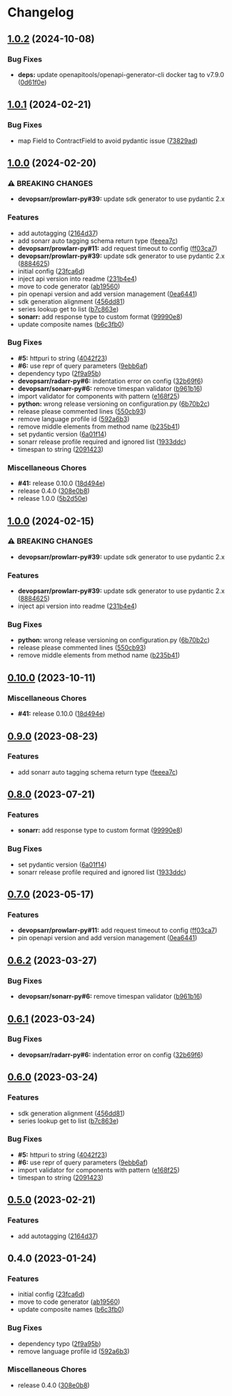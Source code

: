 # Changelog

## [1.0.2](https://github.com/devopsarr/sonarr-py/compare/v1.0.1...v1.0.2) (2024-10-08)


### Bug Fixes

* **deps:** update openapitools/openapi-generator-cli docker tag to v7.9.0 ([0d61f0e](https://github.com/devopsarr/sonarr-py/commit/0d61f0eedb41c66e5bd925ef50877f345f3271a3))

## [1.0.1](https://github.com/devopsarr/sonarr-py/compare/v1.0.0...v1.0.1) (2024-02-21)


### Bug Fixes

* map Field to ContractField to avoid pydantic issue ([73829ad](https://github.com/devopsarr/sonarr-py/commit/73829adcd102d9fdbb6fd10c719da33ee28cdfdb))

## [1.0.0](https://github.com/devopsarr/sonarr-py/compare/v1.0.0...v1.0.0) (2024-02-20)


### ⚠ BREAKING CHANGES

* **devopsarr/prowlarr-py#39:** update sdk generator to use pydantic 2.x

### Features

* add autotagging ([2164d37](https://github.com/devopsarr/sonarr-py/commit/2164d3798cbc25841b2272645caf20df881d8bcb))
* add sonarr auto tagging schema return type ([feeea7c](https://github.com/devopsarr/sonarr-py/commit/feeea7c43dcef2f2a0b3216b67de2d22dfed8f44))
* **devopsarr/prowlarr-py#11:** add request timeout to config ([ff03ca7](https://github.com/devopsarr/sonarr-py/commit/ff03ca7014593f5d53a2346c16106602e3213aa6))
* **devopsarr/prowlarr-py#39:** update sdk generator to use pydantic 2.x ([8884625](https://github.com/devopsarr/sonarr-py/commit/8884625e16f41709364cc1a181b13eaaba82db01))
* initial config ([23fca6d](https://github.com/devopsarr/sonarr-py/commit/23fca6d0fa7938969d8cf29c4eea644d78feee1b))
* inject api version into readme ([231b4e4](https://github.com/devopsarr/sonarr-py/commit/231b4e4febec0565cdc2290a7afe4d303ceed07a))
* move to code generator ([ab19560](https://github.com/devopsarr/sonarr-py/commit/ab195605852b04816dc03d5b7b1564abb9e1613f))
* pin openapi version and add version management ([0ea6441](https://github.com/devopsarr/sonarr-py/commit/0ea6441677bfcf51b0393fa61bb7dd173e9129f4))
* sdk generation alignment ([456dd81](https://github.com/devopsarr/sonarr-py/commit/456dd81ec9935886201efa9ca876b31db6fc5cc5))
* series lookup get to list ([b7c863e](https://github.com/devopsarr/sonarr-py/commit/b7c863e80d66e407fb98ad1557b7c97108618f28))
* **sonarr:** add response type to custom format ([99990e8](https://github.com/devopsarr/sonarr-py/commit/99990e8b215d1e03d3d715ce5fa1a001a586791b))
* update composite names ([b6c3fb0](https://github.com/devopsarr/sonarr-py/commit/b6c3fb0a81a51b9e42b6e2972f0e6049a225c097))


### Bug Fixes

* **#5:** httpuri to string ([4042f23](https://github.com/devopsarr/sonarr-py/commit/4042f237b3532aea2f75cdc1d7e3be4215d3f7b5))
* **#6:** use repr of query parameters ([9ebb6af](https://github.com/devopsarr/sonarr-py/commit/9ebb6afaae82678681e92f4ec89920ca0a561b8c))
* dependency typo ([2f9a95b](https://github.com/devopsarr/sonarr-py/commit/2f9a95ba8308aadbe3152be5038ee6a0ad06a94f))
* **devopsarr/radarr-py#6:** indentation error on config ([32b69f6](https://github.com/devopsarr/sonarr-py/commit/32b69f6819c24b19d1ff6c26fa6ab539676f9a6b))
* **devopsarr/sonarr-py#6:** remove timespan validator ([b961b16](https://github.com/devopsarr/sonarr-py/commit/b961b164f5dd5bda958db6b0102d439c09bb1dea))
* import validator for components with pattern ([e168f25](https://github.com/devopsarr/sonarr-py/commit/e168f2569b27c8c2bf333e931d9b4468d6aabcc3))
* **python:** wrong release versioning on configuration.py ([6b70b2c](https://github.com/devopsarr/sonarr-py/commit/6b70b2ccc69b14896ade9522166d49c75fc3bf01))
* release please commented lines ([550cb93](https://github.com/devopsarr/sonarr-py/commit/550cb93525935553f0627ae5e69dfaf229f191da))
* remove language profile id ([592a6b3](https://github.com/devopsarr/sonarr-py/commit/592a6b397967df120882ec83dd3317e5efeff0d5))
* remove middle elements from method name ([b235b41](https://github.com/devopsarr/sonarr-py/commit/b235b4140846448fea51cf17313f68153a276752))
* set pydantic version ([6a01f14](https://github.com/devopsarr/sonarr-py/commit/6a01f14a8a7db2d196395291dae6f9bdc605a626))
* sonarr release profile required and ignored list ([1933ddc](https://github.com/devopsarr/sonarr-py/commit/1933ddc8f727f8f35f643fd4886a7f034fcd6273))
* timespan to string ([2091423](https://github.com/devopsarr/sonarr-py/commit/20914237b8aaf2e971772e26edecf8c20893db9a))


### Miscellaneous Chores

* **#41:** release 0.10.0 ([18d494e](https://github.com/devopsarr/sonarr-py/commit/18d494ef2e8a8fb5108c83765943cab663c0ef70))
* release 0.4.0 ([308e0b8](https://github.com/devopsarr/sonarr-py/commit/308e0b81a95186d76bc7d540afdee201fc21a1bb))
* release 1.0.0 ([5b2d50e](https://github.com/devopsarr/sonarr-py/commit/5b2d50e16ff901b44dba60cbdf1da3f3792eaf6c))

## [1.0.0](https://github.com/devopsarr/sonarr-py/compare/v0.10.0...v1.0.0) (2024-02-15)


### ⚠ BREAKING CHANGES

* **devopsarr/prowlarr-py#39:** update sdk generator to use pydantic 2.x

### Features

* **devopsarr/prowlarr-py#39:** update sdk generator to use pydantic 2.x ([8884625](https://github.com/devopsarr/sonarr-py/commit/8884625e16f41709364cc1a181b13eaaba82db01))
* inject api version into readme ([231b4e4](https://github.com/devopsarr/sonarr-py/commit/231b4e4febec0565cdc2290a7afe4d303ceed07a))


### Bug Fixes

* **python:** wrong release versioning on configuration.py ([6b70b2c](https://github.com/devopsarr/sonarr-py/commit/6b70b2ccc69b14896ade9522166d49c75fc3bf01))
* release please commented lines ([550cb93](https://github.com/devopsarr/sonarr-py/commit/550cb93525935553f0627ae5e69dfaf229f191da))
* remove middle elements from method name ([b235b41](https://github.com/devopsarr/sonarr-py/commit/b235b4140846448fea51cf17313f68153a276752))

## [0.10.0](https://github.com/devopsarr/sonarr-py/compare/v0.9.0...v0.10.0) (2023-10-11)


### Miscellaneous Chores

* **#41:** release 0.10.0 ([18d494e](https://github.com/devopsarr/sonarr-py/commit/18d494ef2e8a8fb5108c83765943cab663c0ef70))

## [0.9.0](https://github.com/devopsarr/sonarr-py/compare/v0.8.0...v0.9.0) (2023-08-23)


### Features

* add sonarr auto tagging schema return type ([feeea7c](https://github.com/devopsarr/sonarr-py/commit/feeea7c43dcef2f2a0b3216b67de2d22dfed8f44))

## [0.8.0](https://github.com/devopsarr/sonarr-py/compare/v0.7.0...v0.8.0) (2023-07-21)


### Features

* **sonarr:** add response type to custom format ([99990e8](https://github.com/devopsarr/sonarr-py/commit/99990e8b215d1e03d3d715ce5fa1a001a586791b))


### Bug Fixes

* set pydantic version ([6a01f14](https://github.com/devopsarr/sonarr-py/commit/6a01f14a8a7db2d196395291dae6f9bdc605a626))
* sonarr release profile required and ignored list ([1933ddc](https://github.com/devopsarr/sonarr-py/commit/1933ddc8f727f8f35f643fd4886a7f034fcd6273))

## [0.7.0](https://github.com/devopsarr/sonarr-py/compare/v0.6.2...v0.7.0) (2023-05-17)


### Features

* **devopsarr/prowlarr-py#11:** add request timeout to config ([ff03ca7](https://github.com/devopsarr/sonarr-py/commit/ff03ca7014593f5d53a2346c16106602e3213aa6))
* pin openapi version and add version management ([0ea6441](https://github.com/devopsarr/sonarr-py/commit/0ea6441677bfcf51b0393fa61bb7dd173e9129f4))

## [0.6.2](https://github.com/devopsarr/sonarr-py/compare/v0.6.1...v0.6.2) (2023-03-27)


### Bug Fixes

* **devopsarr/sonarr-py#6:** remove timespan validator ([b961b16](https://github.com/devopsarr/sonarr-py/commit/b961b164f5dd5bda958db6b0102d439c09bb1dea))

## [0.6.1](https://github.com/devopsarr/sonarr-py/compare/v0.6.0...v0.6.1) (2023-03-24)


### Bug Fixes

* **devopsarr/radarr-py#6:** indentation error on config ([32b69f6](https://github.com/devopsarr/sonarr-py/commit/32b69f6819c24b19d1ff6c26fa6ab539676f9a6b))

## [0.6.0](https://github.com/devopsarr/sonarr-py/compare/v0.5.0...v0.6.0) (2023-03-24)


### Features

* sdk generation alignment ([456dd81](https://github.com/devopsarr/sonarr-py/commit/456dd81ec9935886201efa9ca876b31db6fc5cc5))
* series lookup get to list ([b7c863e](https://github.com/devopsarr/sonarr-py/commit/b7c863e80d66e407fb98ad1557b7c97108618f28))


### Bug Fixes

* **#5:** httpuri to string ([4042f23](https://github.com/devopsarr/sonarr-py/commit/4042f237b3532aea2f75cdc1d7e3be4215d3f7b5))
* **#6:** use repr of query parameters ([9ebb6af](https://github.com/devopsarr/sonarr-py/commit/9ebb6afaae82678681e92f4ec89920ca0a561b8c))
* import validator for components with pattern ([e168f25](https://github.com/devopsarr/sonarr-py/commit/e168f2569b27c8c2bf333e931d9b4468d6aabcc3))
* timespan to string ([2091423](https://github.com/devopsarr/sonarr-py/commit/20914237b8aaf2e971772e26edecf8c20893db9a))

## [0.5.0](https://github.com/devopsarr/sonarr-py/compare/v0.4.0...v0.5.0) (2023-02-21)


### Features

* add autotagging ([2164d37](https://github.com/devopsarr/sonarr-py/commit/2164d3798cbc25841b2272645caf20df881d8bcb))

## 0.4.0 (2023-01-24)


### Features

* initial config ([23fca6d](https://github.com/devopsarr/sonarr-py/commit/23fca6d0fa7938969d8cf29c4eea644d78feee1b))
* move to code generator ([ab19560](https://github.com/devopsarr/sonarr-py/commit/ab195605852b04816dc03d5b7b1564abb9e1613f))
* update composite names ([b6c3fb0](https://github.com/devopsarr/sonarr-py/commit/b6c3fb0a81a51b9e42b6e2972f0e6049a225c097))


### Bug Fixes

* dependency typo ([2f9a95b](https://github.com/devopsarr/sonarr-py/commit/2f9a95ba8308aadbe3152be5038ee6a0ad06a94f))
* remove language profile id ([592a6b3](https://github.com/devopsarr/sonarr-py/commit/592a6b397967df120882ec83dd3317e5efeff0d5))


### Miscellaneous Chores

* release 0.4.0 ([308e0b8](https://github.com/devopsarr/sonarr-py/commit/308e0b81a95186d76bc7d540afdee201fc21a1bb))
